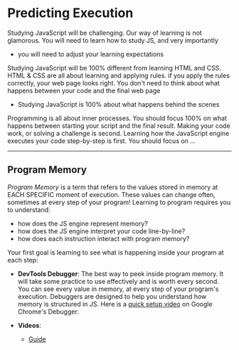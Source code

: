 # Predicting Execution

Studying JavaScript will be challenging. Our way of learning is not
glamorous. You will need to learn how to study JS, and very importantly

- you will need to adjust your learning expectations

Studying JavaScript will be 100% different from learning HTML and CSS. HTML &
CSS are all about learning and applying rules. if you apply the rules correctly,
your web page looks right. You don't need to think about what happens between
your code and the final web page

- Studying JavaScript is 100% about what happens behind the scenes

Programming is all about inner processes. You should focus 100% on what happens
between starting your script and the final result. Making your code work, or
solving a challenge is second. Learning how the JavaScript engine executes your
code step-by-step is first. You should focus on ...

---

## Program Memory

_Program Memory_ is a term that refers to the values stored in memory at EACH
SPECIFIC moment of execution. These values can change often, sometimes at every
step of your program! Learning to program requires you to understand:

- how does the JS engine represent memory?
- how does the JS engine interpret your code line-by-line?
- how does each instruction interact with program memory?

Your first goal is learning to see what is happening inside your program at each
step:

- **DevTools Debugger**: The best way to peek inside program memory. It will
  take some practice to use effectively and is worth every second. You can see
  every value in memory, at every step of your program's execution. Debuggers
  are designed to help you understand how memory is structured in JS. Here is a
  [quick setup video](https://www.youtube.com/watch?v=VFh7A77_lS0&list=PLdo7hJB0agEk3A3Rq55CXDsa7JfDscBAA)
   on Google Chrome's Debugger.

- **Videos**:

  - [Guide](https://www.youtube.com/watch?v=GTpMBY-KECE&list=PLdo7hJB0agEk3A3Rq55CXDsa7JfDscBAA)
